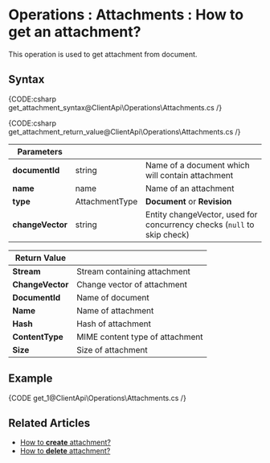 ﻿# Operations : Attachments : How to get an attachment?

This operation is used to get attachment from document. 

## Syntax

{CODE:csharp get_attachment_syntax@ClientApi\Operations\Attachments.cs /}

{CODE:csharp get_attachment_return_value@ClientApi\Operations\Attachments.cs /}

| Parameters | | |
| ------------- | ------------- | ----- |
| **documentId** | string | Name of a document which will contain attachment |
| **name** | name | Name of an attachment |
| **type** | AttachmentType | **Document** or **Revision** |
| **changeVector** | string | Entity changeVector, used for concurrency checks (`null` to skip check) |

| Return Value | |
| ------------- | ----- |
| **Stream** | Stream containing attachment |
| **ChangeVector** | Change vector of attachment |
| **DocumentId** | Name of document |
| **Name** | Name of attachment |
| **Hash** | Hash of attachment |
| **ContentType** | MIME content type of attachment |
| **Size** | Size of attachment |

## Example

{CODE get_1@ClientApi\Operations\Attachments.cs /}


## Related Articles

- [How to **create** attachment?](../../../client-api/operations/attachments/put-attachment) 
- [How to **delete** attachment?](../../../client-api/operations/attachments/delete-attachment)

